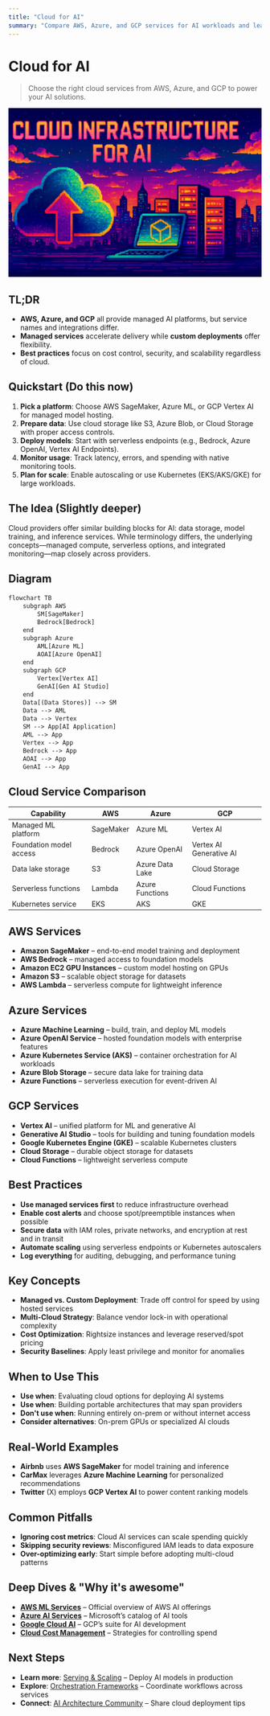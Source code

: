 ```yaml
---
title: "Cloud for AI"
summary: "Compare AWS, Azure, and GCP services for AI workloads and learn best practices"
---
```


# Cloud for AI

> Choose the right cloud services from AWS, Azure, and GCP to power your AI solutions.

![Cloud for AI](/img/cloud-for-ai.png)

## TL;DR
- **AWS, Azure, and GCP** all provide managed AI platforms, but service names and integrations differ.
- **Managed services** accelerate delivery while **custom deployments** offer flexibility.
- **Best practices** focus on cost control, security, and scalability regardless of cloud.

## Quickstart (Do this now)
1. **Pick a platform**: Choose AWS SageMaker, Azure ML, or GCP Vertex AI for managed model hosting.
2. **Prepare data**: Use cloud storage like S3, Azure Blob, or Cloud Storage with proper access controls.
3. **Deploy models**: Start with serverless endpoints (e.g., Bedrock, Azure OpenAI, Vertex AI Endpoints).
4. **Monitor usage**: Track latency, errors, and spending with native monitoring tools.
5. **Plan for scale**: Enable autoscaling or use Kubernetes (EKS/AKS/GKE) for large workloads.

## The Idea (Slightly deeper)
Cloud providers offer similar building blocks for AI: data storage, model training, and inference services. While terminology differs, the underlying concepts—managed compute, serverless options, and integrated monitoring—map closely across providers.

## Diagram
```mermaid
flowchart TB
    subgraph AWS
        SM[SageMaker]
        Bedrock[Bedrock]
    end
    subgraph Azure
        AML[Azure ML]
        AOAI[Azure OpenAI]
    end
    subgraph GCP
        Vertex[Vertex AI]
        GenAI[Gen AI Studio]
    end
    Data[(Data Stores)] --> SM
    Data --> AML
    Data --> Vertex
    SM --> App[AI Application]
    AML --> App
    Vertex --> App
    Bedrock --> App
    AOAI --> App
    GenAI --> App
```

## Cloud Service Comparison
| Capability | AWS | Azure | GCP |
|------------|-----|-------|-----|
| Managed ML platform | SageMaker | Azure ML | Vertex AI |
| Foundation model access | Bedrock | Azure OpenAI | Vertex AI Generative AI |
| Data lake storage | S3 | Azure Data Lake | Cloud Storage |
| Serverless functions | Lambda | Azure Functions | Cloud Functions |
| Kubernetes service | EKS | AKS | GKE |

## AWS Services
- **Amazon SageMaker** – end-to-end model training and deployment
- **AWS Bedrock** – managed access to foundation models
- **Amazon EC2 GPU Instances** – custom model hosting on GPUs
- **Amazon S3** – scalable object storage for datasets
- **AWS Lambda** – serverless compute for lightweight inference

## Azure Services
- **Azure Machine Learning** – build, train, and deploy ML models
- **Azure OpenAI Service** – hosted foundation models with enterprise features
- **Azure Kubernetes Service (AKS)** – container orchestration for AI workloads
- **Azure Blob Storage** – secure data lake for training data
- **Azure Functions** – serverless execution for event-driven AI

## GCP Services
- **Vertex AI** – unified platform for ML and generative AI
- **Generative AI Studio** – tools for building and tuning foundation models
- **Google Kubernetes Engine (GKE)** – scalable Kubernetes clusters
- **Cloud Storage** – durable object storage for datasets
- **Cloud Functions** – lightweight serverless compute

## Best Practices
- **Use managed services first** to reduce infrastructure overhead
- **Enable cost alerts** and choose spot/preemptible instances when possible
- **Secure data** with IAM roles, private networks, and encryption at rest and in transit
- **Automate scaling** using serverless endpoints or Kubernetes autoscalers
- **Log everything** for auditing, debugging, and performance tuning

## Key Concepts
- **Managed vs. Custom Deployment**: Trade off control for speed by using hosted services
- **Multi-Cloud Strategy**: Balance vendor lock-in with operational complexity
- **Cost Optimization**: Rightsize instances and leverage reserved/spot pricing
- **Security Baselines**: Apply least privilege and monitor for anomalies

## When to Use This
- **Use when**: Evaluating cloud options for deploying AI systems
- **Use when**: Building portable architectures that may span providers
- **Don't use when**: Running entirely on-prem or without internet access
- **Consider alternatives**: On-prem GPUs or specialized AI clouds

## Real-World Examples
- **Airbnb** uses **AWS SageMaker** for model training and inference
- **CarMax** leverages **Azure Machine Learning** for personalized recommendations
- **Twitter** (X) employs **GCP Vertex AI** to power content ranking models

## Common Pitfalls
- **Ignoring cost metrics**: Cloud AI services can scale spending quickly
- **Skipping security reviews**: Misconfigured IAM leads to data exposure
- **Over-optimizing early**: Start simple before adopting multi-cloud patterns

## Deep Dives & "Why it's awesome"
- **[AWS ML Services](https://aws.amazon.com/machine-learning/)** – Official overview of AWS AI offerings
- **[Azure AI Services](https://azure.microsoft.com/en-us/solutions/ai/)** – Microsoft’s catalog of AI tools
- **[Google Cloud AI](https://cloud.google.com/products/ai)** – GCP’s suite for AI development
- **[Cloud Cost Management](https://cloud.google.com/docs/enterprise/best-practices-for-cloud-cost-management)** – Strategies for controlling spend

## Next Steps
- **Learn more**: [Serving & Scaling](ai-architecture-topics/serving-and-scaling.md) – Deploy AI models in production
- **Explore**: [Orchestration Frameworks](ai-architecture-topics/orchestration-frameworks.md) – Coordinate workflows across services
- **Connect**: [AI Architecture Community](https://github.com/topics/ai-architecture) – Share cloud deployment tips

